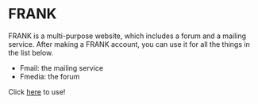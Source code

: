 # FRANK

FRANK is a multi-purpose website, which includes a forum and a mailing service. After making a FRANK account, you can use it for all the things in the list below.

- Fmail: the mailing service
- Fmedia: the forum

Click [here](https://FRANK.vulcanwm.repl.co) to use!